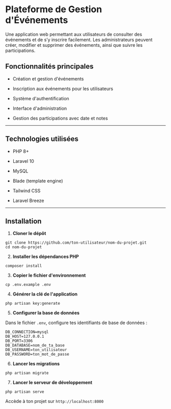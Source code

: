 
# Plateforme de Gestion d'Événements

Une application web permettant aux utilisateurs de consulter des événements et de s’y inscrire facilement. Les administrateurs peuvent créer, modifier et supprimer des événements, ainsi que suivre les participations.

## Fonctionnalités principales

-   Création et gestion d'événements
    
-   Inscription aux événements pour les utilisateurs
    
-   Système d'authentification
    
-   Interface d'administration
    
-   Gestion des participations avec date et notes
    

----------

##  Technologies utilisées

-   PHP 8+
    
-   Laravel 10
    
-   MySQL
    
-   Blade (template engine)
    
-   Tailwind CSS
    
-   Laravel Breeze
    

----------

##  Installation

1.  **Cloner le dépôt**
    

```
git clone https://github.com/ton-utilisateur/nom-du-projet.git
cd nom-du-projet
```

2.  **Installer les dépendances PHP**
    

```
composer install
```

3.  **Copier le fichier d'environnement**
    

```
cp .env.example .env
```

4.  **Générer la clé de l'application**
    

```
php artisan key:generate
```

5.  **Configurer la base de données**
    

Dans le fichier `.env`, configure tes identifiants de base de données :

```
DB_CONNECTION=mysql
DB_HOST=127.0.0.1
DB_PORT=3306
DB_DATABASE=nom_de_ta_base
DB_USERNAME=ton_utilisateur
DB_PASSWORD=ton_mot_de_passe
```

6.  **Lancer les migrations**
    

```
php artisan migrate
```

7.  **Lancer le serveur de développement**
    

```
php artisan serve
```

Accède à ton projet sur `http://localhost:8000`

